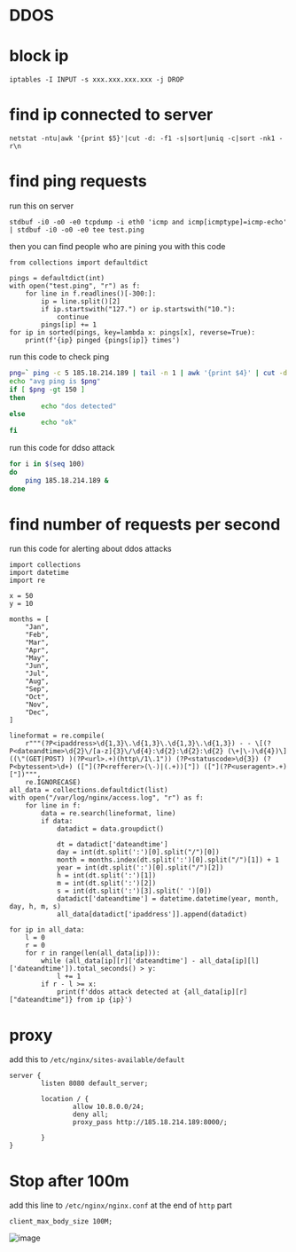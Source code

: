 # DDOS

# block ip
```
iptables -I INPUT -s xxx.xxx.xxx.xxx -j DROP
```

# find ip connected to server
```
netstat -ntu|awk '{print $5}'|cut -d: -f1 -s|sort|uniq -c|sort -nk1 -r\n
```

# find ping requests

run this on server
```
stdbuf -i0 -o0 -e0 tcpdump -i eth0 'icmp and icmp[icmptype]=icmp-echo' | stdbuf -i0 -o0 -e0 tee test.ping
```

then you can find people who are pining you with this code
```python3
from collections import defaultdict

pings = defaultdict(int)
with open("test.ping", "r") as f:
    for line in f.readlines()[-300:]:
        ip = line.split()[2]
        if ip.startswith("127.") or ip.startswith("10."):
            continue
        pings[ip] += 1
for ip in sorted(pings, key=lambda x: pings[x], reverse=True):
    print(f'{ip} pinged {pings[ip]} times')
```
run this code to check ping
```bash
png=` ping -c 5 185.18.214.189 | tail -n 1 | awk '{print $4}' | cut -d "/" -f 2 | cut -d "." -f 1`
echo "avg ping is $png"
if [ $png -gt 150 ]
then
		echo "dos detected"
else
		echo "ok"
fi
```

run this code for ddso attack
```bash
for i in $(seq 100)
do
	ping 185.18.214.189 &
done
```


# find number of requests per second

run this code for alerting about ddos attacks
```python3
import collections
import datetime
import re

x = 50
y = 10

months = [
    "Jan",
    "Feb",
    "Mar",
    "Apr",
    "May",
    "Jun",
    "Jul",
    "Aug",
    "Sep",
    "Oct",
    "Nov",
    "Dec",
]

lineformat = re.compile(
    r"""(?P<ipaddress>\d{1,3}\.\d{1,3}\.\d{1,3}\.\d{1,3}) - - \[(?P<dateandtime>\d{2}\/[a-z]{3}\/\d{4}:\d{2}:\d{2}:\d{2} (\+|\-)\d{4})\] ((\"(GET|POST) )(?P<url>.+)(http\/1\.1")) (?P<statuscode>\d{3}) (?P<bytessent>\d+) (["](?P<refferer>(\-)|(.+))["]) (["](?P<useragent>.+)["])""",
    re.IGNORECASE)
all_data = collections.defaultdict(list)
with open("/var/log/nginx/access.log", "r") as f:
    for line in f:
        data = re.search(lineformat, line)
        if data:
            datadict = data.groupdict()

            dt = datadict['dateandtime']
            day = int(dt.split(':')[0].split("/")[0])
            month = months.index(dt.split(':')[0].split("/")[1]) + 1
            year = int(dt.split(':')[0].split("/")[2])
            h = int(dt.split(':')[1])
            m = int(dt.split(':')[2])
            s = int(dt.split(':')[3].split(' ')[0])
            datadict['dateandtime'] = datetime.datetime(year, month, day, h, m, s)
            all_data[datadict['ipaddress']].append(datadict)

for ip in all_data:
    l = 0
    r = 0
    for r in range(len(all_data[ip])):
        while (all_data[ip][r]['dateandtime'] - all_data[ip][l]['dateandtime']).total_seconds() > y:
            l += 1
        if r - l >= x:
            print(f'ddos attack detected at {all_data[ip][r]["dateandtime"]} from ip {ip}')

```

# proxy
add this to `/etc/nginx/sites-available/default `
```
server {
        listen 8080 default_server;

        location / {
                allow 10.8.0.0/24;
                deny all;
                proxy_pass http://185.18.214.189:8000/;

        }
}
```


# Stop after 100m
add this line to `/etc/nginx/nginx.conf` at the end of `http` part
```
client_max_body_size 100M;
```
![image](https://user-images.githubusercontent.com/36403983/182473440-a45c43df-3762-450c-bfda-d0b235c92e3f.png)
